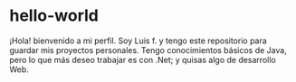 # hello-world

¡Hola! bienvenido a mi perfil. Soy Luis f. y tengo este repositorio para 
guardar mis proyectos personales. Tengo conocimientos básicos de Java, 
pero lo que más deseo trabajar es con .Net; y quisas algo de desarrollo Web.
